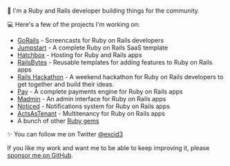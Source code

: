 👋 I'm a Ruby and Rails developer building things for the community.

💻 Here's a few of the projects I'm working on:
* [GoRails](https://gorails.com) - Screencasts for Ruby on Rails developers
* [Jumpstart](https://jumpstartrails.com) - A complete Ruby on Rails SaaS template
* [Hatchbox](https://hatchbox.io) - Hosting for Ruby and Rails apps
* [RailsBytes](https://RailsBytes.com) - Reusable templates for adding features to Ruby on Rails apps
* [Rails Hackathon](https://railshackathon.com) - A weekend hackathon for Ruby on Rails developers to get together and build their ideas.
* [Pay](https://github.com/pay-rails/pay) - A complete payments engine for Ruby on Rails apps
* [Madmin](https://github.com/excid3/madmin) - An admin interface for Ruby on Rails apps
* [Noticed](https://github.com/excid3/noticed) - Notifications system for Ruby on Rails apps
* [ActsAsTenant](https://github.com/ErwinM/acts_as_tenant) - Multitenancy for Ruby on Rails apps
* A bunch of other [Ruby gems](https://rubygems.org/profiles/excid3)

✨ You can follow me on Twitter [@excid3](https://twitter.com/excid3)

If you like my work and want me to be able to keep improving it, please [sponsor me on GitHub](https://github.com/sponsors/excid3).

<!--
**excid3/excid3** is a ✨ _special_ ✨ repository because its `README.md` (this file) appears on your GitHub profile.

Here are some ideas to get you started:

- 🔭 I’m currently working on ...
- 🌱 I’m currently learning ...
- 👯 I’m looking to collaborate on ...
- 🤔 I’m looking for help with ...
- 💬 Ask me about ...
- 📫 How to reach me: ...
- 😄 Pronouns: ...
- ⚡ Fun fact: ...
-->
